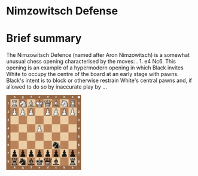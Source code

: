 
Nimzowitsch Defense
===================

# Brief summary


The Nimzowitsch Defence (named after Aron Nimzowitsch) is a somewhat unusual chess opening characterised by the moves: . 1. e4 Nc6. This opening is an example of a hypermodern opening in which Black invites White to occupy the centre of the board at an early stage with pawns. Black's intent is to block or otherwise restrain White's central pawns and, if allowed to do so by inaccurate play by ...

<img src="../img/Nimzowitsch Defense.jpg" width="200"/>